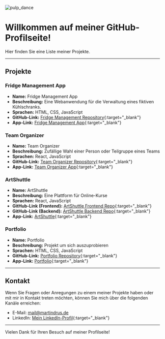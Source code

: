 ![pulp_dance](https://github.com/MartinDrus/MartinDrus/assets/106072182/acabfd11-18ef-4bb2-bf2c-fb4d3a5a05f1)
# Willkommen auf meiner GitHub-Profilseite! 

Hier finden Sie eine Liste meiner Projekte.

---

## Projekte

### Fridge Management App

- **Name:** Fridge Management App
- **Beschreibung:** Eine Webanwendung für die Verwaltung eines fiktiven Kühlschranks.
- **Sprachen:** HTML, CSS, JavaScript
- **GitHub-Link:** [Fridge Management Repository](https://github.com/MartinDrus/Fridge-Management-App){:target="_blank"}
- **App-Link:** [Fridge Management App](https://martindrus.github.io/Fridge-Management-App/){:target="_blank"}

### Team Organizer

- **Name:** Team Organizer
- **Beschreibung:** Zufällige Wahl einer Person oder Teilgruppe eines Teams 
- **Sprachen:** React, JavaScript
- **GitHub-Link:** [Team Organizer Repository](https://github.com/MartinDrus/team-organizer){:target="_blank"}
- **App-Link:** [Team Organizer App](https://team-organizer-one.vercel.app/){:target="_blank"}

### ArtShuttle

- **Name:** ArtShuttle
- **Beschreibung:** Eine Plattform für Online-Kurse
- **Sprachen:** React, JavaScript
- **GitHub-Link (Frontend):** [ArtShuttle Frontend Repo](https://github.com/MaNiMa-Final-Project/Frontend){:target="_blank"}
- **GitHub-Link (Backend):** [ArtShuttle Backend Repo](https://github.com/MaNiMa-Final-Project/Backend){:target="_blank"}
- **App-Link:** [ArtShuttle](https://frontend-red-nine.vercel.app/){:target="_blank"}

### Portfolio

- **Name:** Portfolio
- **Beschreibung:** Projekt um sich auszuprobieren 
- **Sprachen:** HTML, CSS, JavaScript
- **GitHub-Link:** [Portfolio Repository](https://github.com/MartinDrus/Portfolio-Project){:target="_blank"}
- **App-Link:** [Portfolio](https://portfolio-project-three-tau.vercel.app/){:target="_blank"}

---

## Kontakt

Wenn Sie Fragen oder Anregungen zu einem meiner Projekte haben oder mit mir in Kontakt treten möchten, können Sie mich über die folgenden Kanäle erreichen:

- E-Mail: [mail@martindrus.de](mailto:mail@martindrus.de)
- LinkedIn: [Mein LinkedIn-Profil](www.linkedin.com/in/martin-drus){:target="_blank"}

---

Vielen Dank für Ihren Besuch auf meiner Profilseite!

